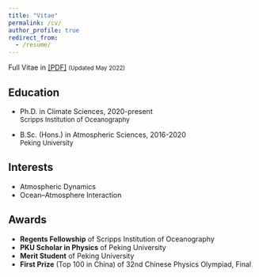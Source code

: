 ```yaml
---
title: "Vitae"
permalink: /cv/
author_profile: true
redirect_from:
  - /resume/
---
```


Full Vitae in [[PDF]](https://pczhang.com/files/cv_english.pdf)
<small>(Updated May 2022)</small>

## Education

* Ph.D. in Climate Sciences, 2020-present<br>
  <font size=2>Scripps Institution of Oceanography</font> 
  
* B.Sc. (Hons.) in Atmospheric Sciences, 2016-2020<br>
  <font size=2>Peking University</font> 
  

## Interests

* Atmospheric Dynamics
* Ocean–Atmosphere Interaction

## Awards

* **Regents Fellowship** of Scripps Institution of Oceanography
* **PKU Scholar in Physics** of Peking University
* **Merit Student** of Peking University
* **First Prize** (Top 100 in China) of 32nd Chinese Physics Olympiad, Final



